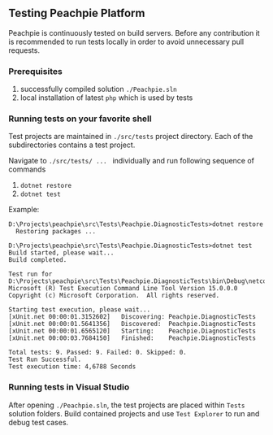 ## Testing Peachpie Platform

Peachpie is continuously tested on build servers. Before any contribution it is recommended to run tests locally in order to avoid unnecessary pull requests.

### Prerequisites

1. successfully compiled solution `./Peachpie.sln`
2. local installation of latest `php` which is used by tests

### Running tests on your favorite shell

Test projects are maintained in `./src/tests` project directory. Each of the subdirectories contains a test project.

Navigate to `./src/tests/ ... ` individually and run following sequence of commands

1. `dotnet restore`
2. `dotnet test`

Example:

```
D:\Projects\peachpie\src\Tests\Peachpie.DiagnosticTests>dotnet restore
  Restoring packages ...

D:\Projects\peachpie\src\Tests\Peachpie.DiagnosticTests>dotnet test
Build started, please wait...
Build completed.

Test run for D:\Projects\peachpie\src\Tests\Peachpie.DiagnosticTests\bin\Debug\netcoreapp1.0\Peachpie.DiagnosticTests.dll(.NETCoreApp,Version=v1.0)
Microsoft (R) Test Execution Command Line Tool Version 15.0.0.0
Copyright (c) Microsoft Corporation.  All rights reserved.

Starting test execution, please wait...
[xUnit.net 00:00:01.3152602]   Discovering: Peachpie.DiagnosticTests
[xUnit.net 00:00:01.5641356]   Discovered:  Peachpie.DiagnosticTests
[xUnit.net 00:00:01.6565120]   Starting:    Peachpie.DiagnosticTests
[xUnit.net 00:00:03.7684150]   Finished:    Peachpie.DiagnosticTests

Total tests: 9. Passed: 9. Failed: 0. Skipped: 0.
Test Run Successful.
Test execution time: 4,6788 Seconds
```

### Running tests in Visual Studio

After opening `./Peachpie.sln`, the test projects are placed within `Tests` solution folders. Build contained projects and use `Test Explorer` to run and debug test cases.
